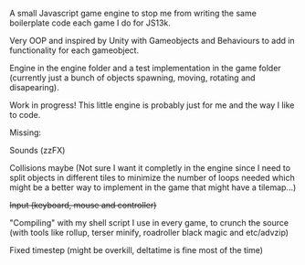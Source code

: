 A small Javascript game engine to stop me from writing the same boilerplate code each game I do for JS13k.

Very OOP and inspired by Unity with Gameobjects and Behaviours to add in functionality for each gameobject.

Engine in the engine folder and a test implementation in the game folder (currently just a bunch of objects spawning, moving, rotating and disapearing).

Work in progress!    This little engine is probably just for me and the way I like to code.


Missing:

Sounds (zzFX)

Collisions maybe (Not sure I want it completly in the engine since I need to split objects in different tiles to minimize the number of loops needed which might be a better way to implement in the game that might have a tilemap...)

~~Input (keyboard, mouse and controller)~~

"Compiling" with my shell script I use in every game, to crunch the source (with tools like rollup, terser minify, roadroller black magic and etc/advzip)

Fixed timestep (might be overkill, deltatime is fine most of the time)